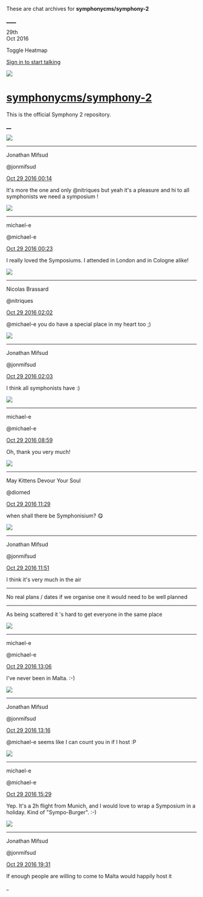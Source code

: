 These are chat archives for **symphonycms/symphony-2**

[__](/symphonycms/symphony-2/archives/2016/10/30)[__](/symphonycms/symphony-2/archives/2016/10/28)

29th  
Oct 2016

Toggle Heatmap

[Sign in to start talking](/login?action=login&button=archive-login)

![](https://avatars-02.gitter.im/group/iv/3/57542c45c43b8c601977197e?s=48)

#  [symphonycms/symphony-2](/symphonycms/symphony-2)

This is the official Symphony 2 repository.

[ __](/orgs/symphonycms/rooms "More symphonycms rooms")

![](https://avatars1.githubusercontent.com/u/859775?v=3&s=30)

____

Jonathan Mifsud

@jonmifsud

[Oct 29 2016
00:14](https://gitter.im/symphonycms/symphony-2?at=5813e9e78ed1c0ff5c3d3ff4)

It's more the one and only @nitriques but yeah it's a pleasure and hi to all
symphonists we need a symposium !

![](https://avatars2.githubusercontent.com/u/40072?v=3&s=30)

____

michael-e

@michael-e

[Oct 29 2016
00:23](https://gitter.im/symphonycms/symphony-2?at=5813ebf50e25dbfa11720e51)

I really loved the Symposiums. I attended in London and in Cologne alike!

![](https://avatars1.githubusercontent.com/u/771169?v=3&s=30)

____

Nicolas Brassard

@nitriques

[Oct 29 2016
02:02](https://gitter.im/symphonycms/symphony-2?at=58140342c3569a036e2e0ba9)

@michael-e you do have a special place in my heart too ;)

![](https://avatars1.githubusercontent.com/u/859775?v=3&s=30)

____

Jonathan Mifsud

@jonmifsud

[Oct 29 2016
02:03](https://gitter.im/symphonycms/symphony-2?at=5814038683a2008d22e52798)

I think all symphonists have :)

![](https://avatars2.githubusercontent.com/u/40072?v=3&s=30)

____

michael-e

@michael-e

[Oct 29 2016
08:59](https://gitter.im/symphonycms/symphony-2?at=5814650e806316005dd145f0)

Oh, thank you very much!

![](https://avatars1.githubusercontent.com/u/72777?v=3&s=30)

____

May Kittens Devour Your Soul

@diomed

[Oct 29 2016
11:29](https://gitter.im/symphonycms/symphony-2?at=581488357b15d16e55bf8851)

when shall there be Symphonisium? :yum:

![](https://avatars1.githubusercontent.com/u/859775?v=3&s=30)

____

Jonathan Mifsud

@jonmifsud

[Oct 29 2016
11:51](https://gitter.im/symphonycms/symphony-2?at=58148d2ac3569a036e2fe9a2)

I think it's very much in the air

____

No real plans / dates if we organise one it would need to be well planned

____

As being scattered it 's hard to get everyone in the same place

![](https://avatars2.githubusercontent.com/u/40072?v=3&s=30)

____

michael-e

@michael-e

[Oct 29 2016
13:06](https://gitter.im/symphonycms/symphony-2?at=58149ed57b15d16e55bfd778)

I've never been in Malta. :-)

![](https://avatars1.githubusercontent.com/u/859775?v=3&s=30)

____

Jonathan Mifsud

@jonmifsud

[Oct 29 2016
13:16](https://gitter.im/symphonycms/symphony-2?at=5814a1337b15d16e55bfdec5)

@michael-e seems like I can count you in if I host :P

![](https://avatars2.githubusercontent.com/u/40072?v=3&s=30)

____

michael-e

@michael-e

[Oct 29 2016
15:29](https://gitter.im/symphonycms/symphony-2?at=5814c0445a1cfa016e5d62bd)

Yep. It's a 2h flight from Munich, and I would love to wrap a Symposium in a
holiday. Kind of "Sympo-Burger". :-)

![](https://avatars1.githubusercontent.com/u/859775?v=3&s=30)

____

Jonathan Mifsud

@jonmifsud

[Oct 29 2016
19:31](https://gitter.im/symphonycms/symphony-2?at=5814f9025a1cfa016e5e3efb)

If enough people are willing to come to Malta would happily host it

_

